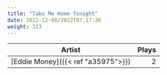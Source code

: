 ```yaml
---
title: "Take Me Home Tonight"
date: 2022-12-08/2022T07:17:26
weight: 313
---
```




 Artist | Plays 
----- | -----:
[Eddie Money]({{< ref "a35975">}}) | 2
